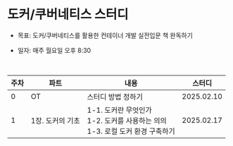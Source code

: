 # 도커/쿠버네티스 스터디
- 목표: 도커/쿠버네티스를 활용한 컨테이너 개발 실전입문 책 완독하기 
- 일자: 매주 월요일 오후 8:30

  <br> 

| 주차 | 파트 | 내용 | 스터디 |
| --- | --- | --- | --- |
| 0 | OT | 스터디 방법 정하기 | 2025.02.10 |
| 1 | 1장. 도커의 기초  |1-1. 도커란 무엇인가 <br> 1-2. 도커를 사용하는 의의 <br> 1-3. 로컬 도커 환경 구축하기   | 2025.02.17 |
